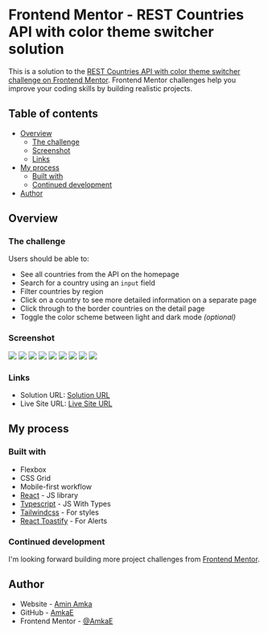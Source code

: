 # Frontend Mentor - REST Countries API with color theme switcher solution

This is a solution to the [REST Countries API with color theme switcher challenge on Frontend Mentor](https://www.frontendmentor.io/challenges/rest-countries-api-with-color-theme-switcher-5cacc469fec04111f7b848ca). Frontend Mentor challenges help you improve your coding skills by building realistic projects.

## Table of contents

- [Overview](#overview)
  - [The challenge](#the-challenge)
  - [Screenshot](#screenshot)
  - [Links](#links)
- [My process](#my-process)
  - [Built with](#built-with)
  - [Continued development](#continued-development)
- [Author](#author)

## Overview

### The challenge

Users should be able to:

- See all countries from the API on the homepage
- Search for a country using an `input` field
- Filter countries by region
- Click on a country to see more detailed information on a separate page
- Click through to the border countries on the detail page
- Toggle the color scheme between light and dark mode _(optional)_

### Screenshot

![](./design/desktop-preview.jpg)
![](./design/desktop-design-detail-dark.jpg)
![](./design/desktop-design-detail-light.jpg)
![](./design/desktop-design-home-dark.jpg)
![](./design/desktop-design-home-light.jpg)
![](./design/mobile-design-detail-dark.jpg)
![](./design/mobile-design-detail-light.jpg)
![](./design/mobile-design-home-dark.jpg)
![](./design/mobile-design-home-light.jpg)

### Links

- Solution URL: [Solution URL](https://www.frontendmentor.io/solutions/rest-countries-api-with-color-theme-switcher-Eh7jXpGi6F)
- Live Site URL: [Live Site URL](https://countries-jade.vercel.app/)

## My process

### Built with

- Flexbox
- CSS Grid
- Mobile-first workflow
- [React](https://reactjs.org/) - JS library
- [Typescript](https://www.typescriptlang.org/) - JS With Types
- [Tailwindcss](https://tailwindcss.com/) - For styles
- [React Toastify](https://fkhadra.github.io/react-toastify/introduction) - For Alerts

### Continued development

I'm looking forward building more project challenges from [Frontend Mentor](https://www.frontendmentor.io/challenges).

## Author

- Website - [Amin Amka](https://aminamka.com)
- GitHub - [AmkaE](https://github.com/AmkaE)
- Frontend Mentor - [@AmkaE](https://www.frontendmentor.io/profile/AmkaE)
